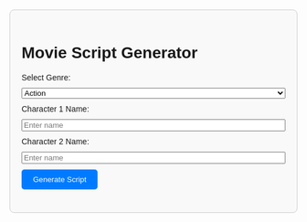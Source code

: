 <!DOCTYPE html>
<html lang="en">
<head>
    <meta charset="UTF-8">
    <meta name="viewport" content="width=device-width, initial-scale=1.0">
    <title>Movie Script Generator</title>
    <style>
        body {
            font-family: Arial, sans-serif;
            margin: 20px;
            padding: 0;
        }
        .container {
            max-width: 600px;
            margin: auto;
            padding: 20px;
            border: 1px solid #ccc;
            border-radius: 8px;
            background-color: #f9f9f9;
        }
        label, select, input {
            margin-bottom: 10px;
            display: block;
            width: 100%;
        }
        button {
            padding: 10px 20px;
            background-color: #007BFF;
            color: white;
            border: none;
            border-radius: 5px;
            cursor: pointer;
        }
        button:hover {
            background-color: #0056b3;
        }
        .output {
            margin-top: 20px;
            white-space: pre-wrap;
        }
    </style>
</head>
<body>
    <div class="container">
        <h1>Movie Script Generator</h1>
        <label for="genre">Select Genre:</label>
        <select id="genre">
            <option value="action">Action</option>
            <option value="romance">Romance</option>
            <option value="comedy">Comedy</option>
        </select>
        <label for="character1">Character 1 Name:</label>
        <input type="text" id="character1" placeholder="Enter name">
        <label for="character2">Character 2 Name:</label>
        <input type="text" id="character2" placeholder="Enter name">
        <button onclick="generateScript()">Generate Script</button>
        <div class="output" id="output"></div>
    </div>
    <script>
        async function generateScript() {
            const genre = document.getElementById("genre").value;
            const character1 = document.getElementById("character1").value || "Alex";
            const character2 = document.getElementById("character2").value || "Jamie";

            const response = await fetch('/generate', {
                method: 'POST',
                headers: { 'Content-Type': 'application/json' },
                body: JSON.stringify({ genre, character1, character2 })
            });
            const data = await response.json();
            document.getElementById("output").textContent = data.script;
        }
    </script>
</body>
</html>
